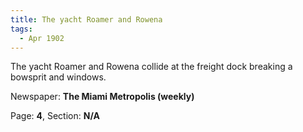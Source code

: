 ```yaml
---  
title: The yacht Roamer and Rowena  
tags:  
  - Apr 1902  
---  
```

  
The yacht Roamer and Rowena collide at the freight dock breaking a bowsprit and windows.  
  
Newspaper: **The Miami Metropolis (weekly)**  
  
Page: **4**, Section: **N/A** 
